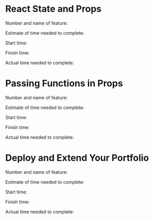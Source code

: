 # React State and Props

Number and name of feature: 

Estimate of time needed to complete: 

Start time: 

Finish time: 

Actual time needed to complete: 

# Passing Functions in Props

Number and name of feature: 

Estimate of time needed to complete: 

Start time: 

Finish time: 

Actual time needed to complete: 

# Deploy and Extend Your Portfolio

Number and name of feature: 

Estimate of time needed to complete: 

Start time: 

Finish time: 

Actual time needed to complete: 